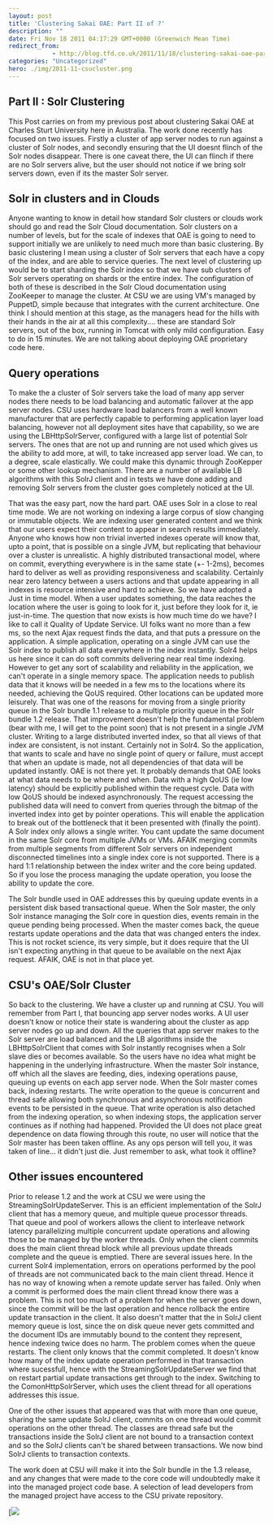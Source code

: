 ```yaml
---
layout: post
title: 'Clustering Sakai OAE: Part II of ?'
description: ""
date: Fri Nov 18 2011 04:17:29 GMT+0000 (Greenwich Mean Time)
redirect_from: 
            - http://blog.tfd.co.uk/2011/11/18/clustering-sakai-oae-part-ii-of-n/
categories: "Uncategorized"
hero: ./img/2011-11-csucluster.png
---
```

## Part II : Solr Clustering

This Post carries on from my previous post about clustering Sakai OAE at Charles Sturt University here in Australia. The work done recently has focused on two issues. Firstly a cluster of app server nodes to run against a cluster of Solr nodes, and secondly ensuring that the UI doesnt flinch of the Solr nodes disappear. There is one caveat there, the UI can flinch if there are no Solr servers alive, but the user should not notice if we bring solr servers down, even if its the master Solr server.

## Solr in clusters and in Clouds

Anyone wanting to know in detail how standard Solr clusters or clouds work should go and read the Solr Cloud documentation. Solr clusters on a number of levels, but for the scale of indexes that OAE is going to need to support initially we are unlikely to need much more than basic clustering. By basic clustering I mean using a cluster of Solr servers that each have a copy of the index, and are able to service queries. The next level of clustering up would be to start sharding the Solr index so that we have sub clusters of Solr servers operating on shards or the entire index. The configuration of both of these is described in the Solr Cloud documentation using ZooKeeper to manage the cluster. At CSU we are using VM's managed by PuppetD, simple because that integrates with the current architecture. One think I should mention at this stage, as the managers head for the hills with their hands in the air at all this complexity.... these are standard Solr servers, out of the box, running in Tomcat with only mild configuration. Easy to do in 15 minutes. We are not talking about deploying OAE proprietary code here.

## Query operations

To make the a cluster of Solr servers take the load of many app server nodes there needs to be load balancing and automatic failover at the app server nodes. CSU uses hardware load balancers from a well known manufacturer that are perfectly capable to performing application layer load balancing, however not all deployment sites have that capability, so we are using the LBHttpSolrServer, configured with a large list of potential Solr servers. The ones that are not up and running are not used which gives us the ability to add more, at will, to take increased app server load. We can, to a degree, scale elastically. We could make this dynamic through ZooKepper or some other lookup mechanism. There are a number of available LB algorithms with this SolrJ client and in tests we have done adding and removing Solr servers from the cluster goes completely noticed at the UI.

That was the easy part, now the hard part. OAE uses Solr in a close to real time mode. We are not working on indexing a large corpus of slow changing or immutable objects. We are indexing user generated content and we think that our users expect their content to appear in search results immediately. Anyone who knows how non trivial inverted indexes operate will know that, upto a point, that is possible on a single JVM, but replicating that behaviour over a cluster is unrealistic. A highly distributed transactional model, where on commit, everything everywhere is in the same state (+- 1-2ms), becomes hard to deliver as well as providing responsiveness and scalability. Certainly near zero latency between a users actions and that update appearing in all indexes is resource intensive and hard to achieve. So we have adopted a Just in time model. When a user updates something, the data reaches the location where the user is going to look for it, just before they look for it, ie just-in-time. The question that now exists is how much time do we have? I like to call it Quality of Update Service. UI folks want no more than a few ms, so the next Ajax request finds the data, and that puts a pressure on the application. A simple application, operating on a single JVM can use the Solr index to publish all data everywhere in the index instantly. Solr4 helps us here since it can do soft commits delivering near real time indexing. However to get any sort of scalability and reliability in the application, we can't operate in a single memory space. The application needs to publish data that it knows will be needed in a few ms to the locations where its needed, achieving the QoUS required. Other locations can be updated more leisurely. That was one of the reasons for moving from a single priority queue in the Solr bundle 1.1 release to a multiple priority queue in the Solr bundle 1.2 release. That improvement doesn't help the fundamental problem (bear with me, I will get to the point soon) that is not present in a single JVM cluster. Writing to a large distributed inverted index, so that all views of that index are consistent, is not instant. Certainly not in Solr4. So the application, that wants to scale and have no single point of query or failure, must accept that when an update is made, not all dependencies of that data will be updated instantly. OAE is not there yet. It probably demands that OAE looks at what data needs to be where and when. Data with a high QoUS (ie low latency) should be explicitly published within the request cycle. Data with low QoUS should be indexed asynchronously. The request accessing the published data will need to convert from queries through the bitmap of the inverted index into get by pointer operations. This will enable the application to break out of the bottleneck that it been presented with (finally the point). A Solr index only allows a single writer. You cant update the same document in the same Solr core from multiple JVMs or VMs. AFAIK merging commits from multiple segments from different Solr servers on independent disconnected timelines into a single index core is not supported. There is a hard 1:1 relationship between the index writer and the core being updated. So if you lose the process managing the update operation, you loose the ability to update the core.

The Solr bundle used in OAE addresses this by queuing update events in a persistent disk based transactional queue. When the Solr master, the only Solr instance managing the Solr core in question dies, events remain in the queue pending being processed. When the master comes back, the queue restarts update operations and the data that was changed enters the index. This is not rocket science, its very simple, but it does require that the UI isn't expecting anything in that queue to be available on the next Ajax request. AFAIK, OAE is not in that place yet.

## CSU's OAE/Solr Cluster

So back to the clustering. We have a cluster up and running at CSU. You will remember from Part I, that bouncing app server nodes works. A UI user doesn't know or notice their state is wandering about the cluster as app server nodes go up and down. All the queries that app server makes to the Solr server are load balanced and the LB algorithms inside the LBHttpSolrClient that comes with Solr instantly recognises when a Solr slave dies or becomes available. So the users have no idea what might be happening in the underlying infrastructure. When the master Solr instance, off which all the slaves are feeding, dies, indexing operations pause, queuing up events on each app server node. When the Solr master comes back, indexing restarts. The write operation to the queue is concurrent and thread safe allowing both synchronous and asynchronous notification events to be persisted in the queue. That write operation is also detached from the indexing operation, so when indexing stops, the application server continues as if nothing had happened. Provided the UI does not place great dependence on data flowing through this route, no user will notice that the Solr master has been taken offline. As any ops person will tell you, it was taken of line... it didn't just die. Just remember to ask, what took it offline?

## Other issues encountered

Prior to release 1.2 and the work at CSU we were using the StreamingSolrUpdateServer. This is an efficient implementation of the SolrJ client that has a memory queue, and multiple queue processor threads. That queue and pool of workers allows the client to interleave network latency parallelizing multiple concurrent update operations and allowing those to be managed by the worker threads. Only when the client commits does the main client thread block while all previous update threads complete and the queue is emptied. There are several issues here. In the current Solr4 implementation, errors on operations performed by the pool of threads are not communicated back to the main client thread. Hence it has no way of knowing when a remote update server has failed. Only when a commit is performed does the main client thread know there was a problem. This is not too much of a problem for when the server goes down, since the commit will be the last operation and hence rollback the entire update transaction in the client. It also doesn't matter that the in SolrJ client memory queue is lost, since the on disk queue never gets committed and the document IDs are immutably bound to the content they represent, hence indexing twice does no harm. The problem comes when the queue restarts. The client only knows that the commit completed. It doesn't know how many of the index update operation performed in that transaction where sucessfull, hence with the StreamingSolrUpdateServer we find that on restart partial update transactions get through to the index. Switching to the ComonHttpSolrServer, which uses the client thread for all operations addresses this issue.

One of the other issues that appeared was that with more than one queue, sharing the same update SolrJ client, commits on one thread would commit operations on the other thread. The classes are thread safe but the transactions inside the SolrJ client are not bound to a transaction context and so the SolrJ clients can't be shared between transactions. We now bind SolrJ clients to transaction contexts.

The work doen at CSU will make it into the Solr bundle in the 1.3 release, and any changes that were made to the core code will undoubtedly make it into the managed project code base. A selection of lead developers from the managed project have access to the CSU private repository.

[![](/img/2011/11/csucluster.png)
